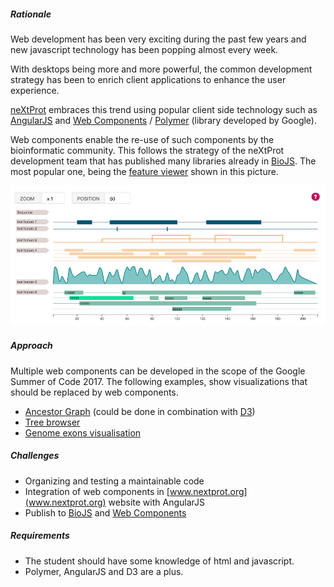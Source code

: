 ##### Rationale

Web development has been very exciting during the past few years and new javascript technology has been popping almost every week.

With desktops being more and more powerful, the common development strategy has been to enrich client applications to enhance the user experience.

[neXtProt](https://www.nextprot.org) embraces this trend using popular client side technology such as [AngularJS](https://angularjs.org/) and [Web Components](https://www.webcomponents.org/) / [Polymer](https://www.polymer-project.org/1.0/) (library developed by Google).

Web components enable the re-use of such components by the bioinformatic community. This follows the strategy of the neXtProt development team that has published many libraries already in [BioJS](https://biojs.net/). The most popular one, being the [feature viewer](https://github.com/calipho-sib/feature-viewer) shown in this picture.

![DotPlot](data/projects/images/feature-viewer.png)

##### Approach

Multiple web components can be developed in the scope of the Google Summer of Code 2017. The following examples, show visualizations that should be replaced by web components.

-	[Ancestor Graph](https://www.nextprot.org/term/TS-0079/parentGraph) (could be done in combination with [D3](https://d3js.org/)\)
-	[Tree browser](https://www.nextprot.org/term/TS-0564/browser)
-	[Genome exons visualisation](https://www.nextprot.org/entry/NX_P52701/exons)

##### Challenges

-	Organizing and testing a maintainable code
-	Integration of web components in [www.nextprot.org](www.nextprot.org) website with AngularJS
-	Publish to [BioJS](https://biojs.net/) and [Web Components](https://www.webcomponents.org/)

##### Requirements

-	The student should have some knowledge of html and javascript.
-	Polymer, AngularJS and D3 are a plus.
